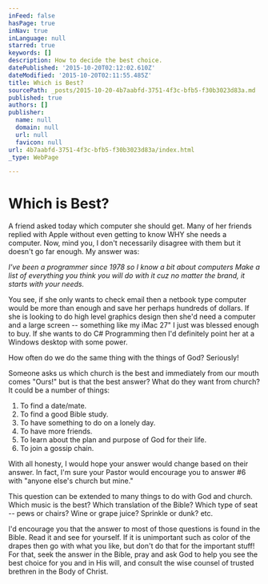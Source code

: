 ```yaml
---
inFeed: false
hasPage: true
inNav: true
inLanguage: null
starred: true
keywords: []
description: How to decide the best choice.
datePublished: '2015-10-20T02:12:02.610Z'
dateModified: '2015-10-20T02:11:55.485Z'
title: Which is Best?
sourcePath: _posts/2015-10-20-4b7aabfd-3751-4f3c-bfb5-f30b3023d83a.md
published: true
authors: []
publisher:
  name: null
  domain: null
  url: null
  favicon: null
url: 4b7aabfd-3751-4f3c-bfb5-f30b3023d83a/index.html
_type: WebPage

---
```

# **Which is Best?**

A friend asked today which computer she should get. Many of her friends replied with Apple without even getting to know WHY she needs a computer. Now, mind you, I don't necessarily disagree with them but it doesn't go far enough. My answer was:

_I've been a programmer since 1978 so I know a bit about computers Make a list of everything you think you will do with it cuz no matter the brand, it starts with your needs._

You see, if she only wants to check email then a netbook type computer would be more than enough and save her perhaps hundreds of dollars. If she is looking to do high level graphics design then she'd need a computer and a large screen -- something like my iMac 27" I just was blessed enough to buy. If she wants to do C\# Programming then I'd definitely point her at a Windows desktop with some power.

How often do we do the same thing with the things of God? Seriously!

Someone asks us which church is the best and immediately from our mouth comes "Ours!" but is that the best answer? What do they want from church? It could be a number of things:

1. To find a date/mate.
2. To find a good Bible study.
3. To have something to do on a lonely day.
4. To have more friends.
5. To learn about the plan and purpose of God for their life.
6. To join a gossip chain.

With all honesty, I would hope your answer would change based on their answer. In fact, I'm sure your Pastor would encourage you to answer \#6 with "anyone else's church but mine."

This question can be extended to many things to do with God and church. Which music is the best? Which translation of the Bible? Which type of seat -- pews or chairs? Wine or grape juice? Sprinkle or dunk? etc.

I'd encourage you that the answer to most of those questions is found in the Bible. Read it and see for yourself. If it is unimportant such as color of the drapes then go with what you like, but don't do that for the important stuff! For that, seek the answer in the Bible, pray and ask God to help you see the best choice for you and in His will, and consult the wise counsel of trusted brethren in the Body of Christ.